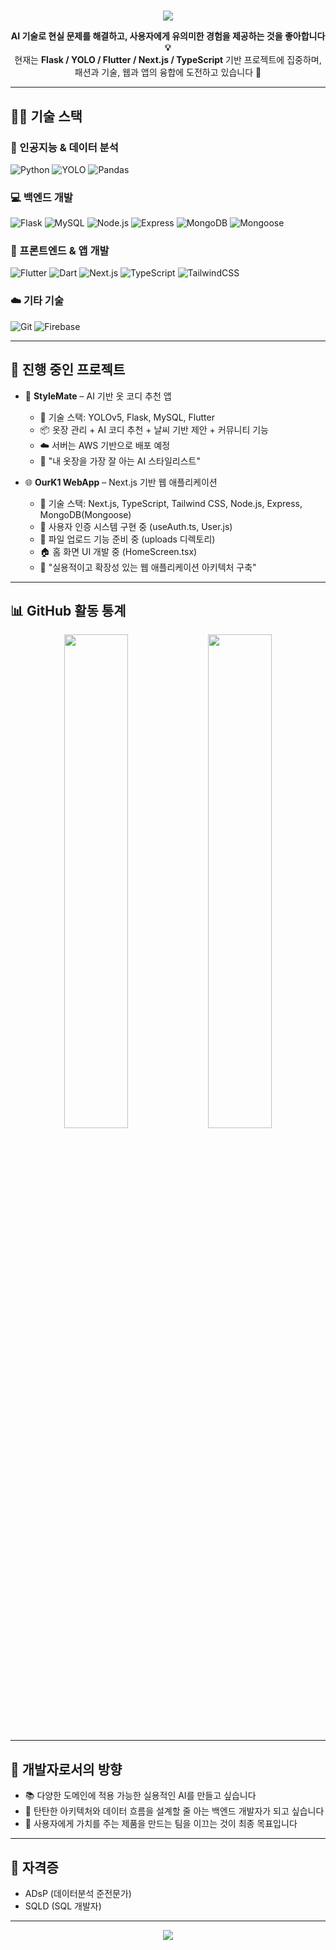 <h1 align="center"></h1>

<p align="center">
  <img src="https://capsule-render.vercel.app/api?type=waving&height=300&color=gradient&text=Welcome%20to-nl-%20Youngjun's%20GitHub&fontColor=000000&desc=&descAlign=0&descAlignY=40&fontAlignY=35&textBg=false&animation=fadeIn&stroke=black&strokeWidth=2" />
</p>

<p align="center">
  <b>AI 기술로 현실 문제를 해결하고, 사용자에게 유의미한 경험을 제공하는 것을 좋아합니다 💡</b><br/>
  현재는 <b>Flask / YOLO / Flutter / Next.js / TypeScript</b> 기반 프로젝트에 집중하며, 패션과 기술, 웹과 앱의 융합에 도전하고 있습니다 👟
</p>

---

## 🧑‍💻 기술 스택

### 🧠 인공지능 & 데이터 분석
![Python](https://img.shields.io/badge/Python-3776AB?style=for-the-badge&logo=python&logoColor=white)
![YOLO](https://img.shields.io/badge/YOLOv5-FF9900?style=for-the-badge&logo=opencv&logoColor=white)
![Pandas](https://img.shields.io/badge/Pandas-150458?style=for-the-badge&logo=pandas&logoColor=white)

### 💻 백엔드 개발
![Flask](https://img.shields.io/badge/Flask-000000?style=for-the-badge&logo=flask&logoColor=white)
![MySQL](https://img.shields.io/badge/MySQL-005C84?style=for-the-badge&logo=mysql&logoColor=white)
![Node.js](https://img.shields.io/badge/Node.js-339933?style=for-the-badge&logo=node.js&logoColor=white)
![Express](https://img.shields.io/badge/Express-000000?style=for-the-badge&logo=express&logoColor=white)
![MongoDB](https://img.shields.io/badge/MongoDB-47A248?style=for-the-badge&logo=mongodb&logoColor=white)
![Mongoose](https://img.shields.io/badge/Mongoose-880000?style=for-the-badge&logo=mongoose&logoColor=white)

### 📱 프론트엔드 & 앱 개발
![Flutter](https://img.shields.io/badge/Flutter-02569B?style=for-the-badge&logo=flutter&logoColor=white)
![Dart](https://img.shields.io/badge/Dart-0175C2?style=for-the-badge&logo=dart&logoColor=white)
![Next.js](https://img.shields.io/badge/Next.js-000000?style=for-the-badge&logo=next.js&logoColor=white)
![TypeScript](https://img.shields.io/badge/TypeScript-3178C6?style=for-the-badge&logo=typescript&logoColor=white)
![TailwindCSS](https://img.shields.io/badge/TailwindCSS-06B6D4?style=for-the-badge&logo=tailwindcss&logoColor=white)

### ☁️ 기타 기술
![Git](https://img.shields.io/badge/Git-F05032?style=for-the-badge&logo=git&logoColor=white)
![Firebase](https://img.shields.io/badge/Firebase-FFCA28?style=for-the-badge&logo=firebase&logoColor=white)

---

## 🚀 진행 중인 프로젝트

- 👗 **StyleMate** – AI 기반 옷 코디 추천 앱  
  - 🧰 기술 스택: YOLOv5, Flask, MySQL, Flutter  
  - 📦 옷장 관리 + AI 코디 추천 + 날씨 기반 제안 + 커뮤니티 기능  
  - ☁️ 서버는 AWS 기반으로 배포 예정  
  - 🎯 "내 옷장을 가장 잘 아는 AI 스타일리스트"  

- 🌐 **OurK1 WebApp** – Next.js 기반 웹 애플리케이션  
  - 🧰 기술 스택: Next.js, TypeScript, Tailwind CSS, Node.js, Express, MongoDB(Mongoose)  
  - 🔑 사용자 인증 시스템 구현 중 (useAuth.ts, User.js)  
  - 📂 파일 업로드 기능 준비 중 (uploads 디렉토리)  
  - 🏠 홈 화면 UI 개발 중 (HomeScreen.tsx)  
  - 🎯 "실용적이고 확장성 있는 웹 애플리케이션 아키텍처 구축"  

---

## 📊 GitHub 활동 통계

<div align="center">
  <img src="https://github-readme-stats.vercel.app/api?username=gill010147&show_icons=true&theme=tokyonight" width="45%" />
  <img src="https://github-readme-streak-stats.herokuapp.com?user=gill010147&theme=tokyonight&date_format=M%20j%5B%2C%20Y%5D" width="45%" />
</div>

---

## 🧭 개발자로서의 방향

- 📚 다양한 도메인에 적용 가능한 실용적인 AI를 만들고 싶습니다  
- 🧩 탄탄한 아키텍처와 데이터 흐름을 설계할 줄 아는 백엔드 개발자가 되고 싶습니다  
- 🚀 사용자에게 가치를 주는 제품을 만드는 팀을 이끄는 것이 최종 목표입니다  

---

## 📄 자격증

- ADsP (데이터분석 준전문가)  
- SQLD (SQL 개발자)  

---

<p align="center">
  <img src="https://capsule-render.vercel.app/api?type=waving&color=auto&height=100&section=footer"/>
</p>
